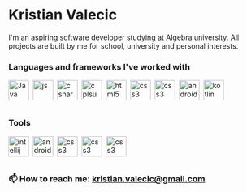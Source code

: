 # Kristian Valecic
I'm an aspiring software developer studying at Algebra university. All projects are built by me for school, university and personal interests.


### Languages and frameworks I've worked with

<img align="left" alt="Java" width="40px" style="padding-right:5px;" src="https://cdn.jsdelivr.net/gh/devicons/devicon/icons/java/java-original.svg" />
<img align="left" alt="js" width="40px" style="padding-right:5px;" src="https://cdn.jsdelivr.net/gh/devicons/devicon/icons/javascript/javascript-original.svg" />
<img align="left" alt="c sharp" width="40px" style="padding-right:5px;" src="https://cdn.jsdelivr.net/gh/devicons/devicon/icons/csharp/csharp-plain.svg" />
<img align="left" alt="c plsuplus" width="40px" style="padding-right:5px;" src="https://cdn.jsdelivr.net/gh/devicons/devicon/icons/cplusplus/cplusplus-plain.svg" />
<img align="left" alt="html5" width="40px" style="padding-right:5px;" src="https://cdn.jsdelivr.net/gh/devicons/devicon/icons/html5/html5-plain.svg" />
<img align="left" alt="css3" width="40px" style="padding-right:5px;" src="https://cdn.jsdelivr.net/gh/devicons/devicon/icons/css3/css3-plain.svg" />
<img align="left" alt="css3" width="40px" style="padding-right:5px;" src="https://cdn.jsdelivr.net/gh/devicons/devicon/icons/vuejs/vuejs-original.svg" />
<!-- <img align="left" alt="microsoft sql server" width="40px" style="padding-right:5px;" src="https://cdn.jsdelivr.net/gh/devicons/devicon@v2.15.1/devicon.min.css" /> -->
<i class="devicon-microsoftsqlserver-plain-wordmark"></i>
<img align="left" alt="android" width="40px" style="padding-right:5px;" src="https://cdn.jsdelivr.net/gh/devicons/devicon/icons/android/android-plain.svg" />
<img align="left" alt="kotlin" width="40px" style="padding-right:5px;" src="https://cdn.jsdelivr.net/gh/devicons/devicon/icons/kotlin/kotlin-original.svg" />
<br><br><br>


### Tools

<img align="left" alt="intellij" width="40px" style="padding-right:5px;" src="https://cdn.jsdelivr.net/gh/devicons/devicon/icons/intellij/intellij-original.svg" />
<img align="left" alt="android studio" width="40px" style="padding-right:5px;" src="https://cdn.jsdelivr.net/gh/devicons/devicon/icons/androidstudio/androidstudio-original.svg" />
<img align="left" alt="css3" width="40px" style="padding-right:5px;" src="https://cdn.jsdelivr.net/gh/devicons/devicon/icons/visualstudio/visualstudio-plain.svg" />
<img align="left" alt="css3" width="40px" style="padding-right:5px;" src="https://cdn.jsdelivr.net/gh/devicons/devicon/icons/vscode/vscode-original.svg" />
<img align="left" alt="css3" width="40px" style="padding-right:5px;" src="https://cdn.jsdelivr.net/gh/devicons/devicon/icons/docker/docker-plain-wordmark.svg" />
          
<!-- ### Currently learning -->
<br><br><br>

### 📫 How to reach me: kristian.valecic@gmail.com

<!--
- 🔭 
- 🌱 
- 👯 
- 🤔 
- 💬 
- 📫
- 😄 
- ⚡
-->
